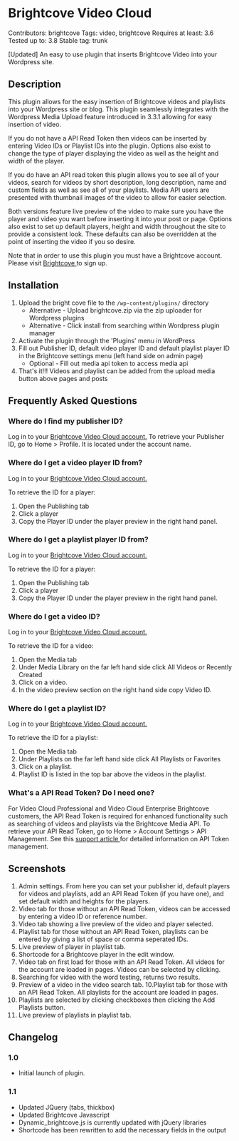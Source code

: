 # Brightcove Video Cloud
Contributors: brightcove
Tags: video, brightcove
Requires at least: 3.6
Tested up to: 3.8
Stable tag: trunk

[Updated] An easy to use plugin that inserts Brightcove Video into your Wordpress site.

## Description

This plugin allows for the easy insertion of Brightcove videos and playlists into your Wordpress site or blog. This plugin seamlessly integrates with the Wordpress Media Upload feature introduced in 3.3.1 allowing for easy insertion of video.

If you do not have a API Read Token then videos can be inserted by entering Video IDs or Playlist IDs into the plugin. Options also exist to change the type of player displaying the video as well as the height and width of the player.

If you do have an API read token this plugin allows you to see all of your videos, search for videos by short description, long description, name and custom fields as well as see all of your playlists. Media API users are presented with thumbnail images of the video to allow for easier selection.

Both versions feature live preview of the video to make sure you have the player and video you want before inserting it into your post or page. Options also exist to set up default players, height and width throughout the site to provide a consistent look. These defaults can also be overridden at the point of inserting the video if you so desire.

Note that in order to use this plugin you must have a Brightcove account. Please visit <a href='http://www.brightcove.com'> Brightcove </a> to sign up.

## Installation

1. Upload the bright cove file to the `/wp-content/plugins/` directory
    * Alternative - Upload brightcove.zip via the zip uploader for Wordpress plugins
    * Alternative - Click install from searching within Wordpress  plugin manager
2. Activate the plugin through the 'Plugins' menu in WordPress
3. Fill out Publisher ID, default video player ID and default playlist player ID in the Brightcove settings menu (left hand side on admin page)
    * Optional - Fill out media api token to access media api
4. That's it!!! Videos and playlist can be added from the upload media button above pages and posts


## Frequently Asked Questions

### Where do I find my publisher ID?

Log in to your <a href='"https://my.brightcove.com/"'>Brightcove Video Cloud account.</a>
To retrieve your Publisher ID, go to Home > Profile. It is located under the account name.

### Where do I get a video player ID from?

Log in to your <a href='"https://my.brightcove.com/"'>Brightcove Video Cloud account.</a>

To retrieve the ID for a player:
1. Open the Publishing tab
2. Click a player
3. Copy the Player ID under the player preview in the right hand panel.

### Where do I get a playlist player ID from?

Log in to your <a href='"https://my.brightcove.com/"'>Brightcove Video Cloud account.</a>

To retrieve the ID for a player:
1. Open the Publishing tab
2. Click a player
3. Copy the Player ID under the player preview in the right hand panel.


### Where do I get a video ID?

Log in to your <a href='"https://my.brightcove.com/"'>Brightcove Video Cloud account.</a>

To retrieve the ID for a video:
1. Open the Media tab
2. Under Media Library on the far left hand side click All Videos or Recently Created
3. Click on a video.
4. In the video preview section on the right hand side copy Video ID.


### Where do I get a playlist ID?

Log in to your <a href='"https://my.brightcove.com/"'>Brightcove Video Cloud account.</a>

To retrieve the ID for a playlist:
1. Open the Media tab
2. Under Playlists on the far left hand side click All Playlists or Favorites
3. Click on a playlist.
4. Playlist ID is listed in the top bar above the videos in the playlist.


### What's a API Read Token? Do I need one?

For Video Cloud Professional and Video Cloud Enterprise Brightcove customers, the API Read Token is required for enhanced functionality such as searching of videos and playlists via the Brightcove Media API. To retrieve your API Read Token, go to Home > Account Settings > API Management. See this <a href=' http://support.brightcove.com/en/docs/managing-media-api-tokens'> support article </a> for detailed information on API Token management.

## Screenshots

1. Admin settings. From here you can set your publisher id, default players for videos and playlists, add an API Read Token (if you have one), and set default width and heights for the players.
2. Video tab for those without an API Read Token, videos can be accessed by entering a video ID or reference number.
3. Video tab showing a live preview of the video and player selected.
4. Playlist tab for those without an API Read Token, playlists can be entered by giving a list of space or comma seperated IDs.
5. Live preview of player in playlist tab.
6. Shortcode for a Brightcove player in the edit window.
7. Video tab on first load for those with an API Read Token. All videos for the account are loaded in pages. Videos can be selected by clicking.
8. Searching for video with the word testing, returns two results.
9. Preview of a video in the video search tab.
10.Playlist tab for those with an API Read Token. All playlists for the account are loaded in pages.
11. Playlists are selected by clicking checkboxes then clicking the Add Playlists button.
12. Live preview of playlists in playlist tab.

## Changelog

### 1.0
* Initial launch of plugin.

### 1.1
- Updated JQuery (tabs, thickbox)
- Updated Brightcove Javascript
- Dynamic_brightcove.js is currently updated with jQuery libraries
- Shortcode has been rewritten to add the necessary fields in the output


